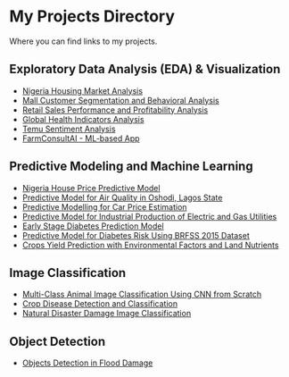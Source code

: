 # My Projects Directory
Where you can find links to my projects.


## Exploratory Data Analysis (EDA) & Visualization
- [Nigeria Housing Market Analysis](https://github.com/abdulmumeen-abdullahi/Nigeria-Housing-Market-Analysis) <br/>
- [Mall Customer Segmentation and Behavioral Analysis](https://github.com/abdulmumeen-abdullahi/Mall-Customer-Segmentation-and-Behavioral-Analysis) <br/>
- [Retail Sales Performance and Profitability Analysis](https://github.com/abdulmumeen-abdullahi/Retail-Sales-Performance-and-Profitability-Analysis) <br/>
- [Global Health Indicators Analysis](https://github.com/abdulmumeen-abdullahi/Global-Health-Indicators-Analysis) <br/>
- [Temu Sentiment Analysis](https://github.com/abdulmumeen-abdullahi/Temu-Tweet-Sentiment-Analysis) <br/>
- [FarmConsultAI - ML-based App](https://github.com/abdulmumeen-abdullahi/FarmConsultAI)



## Predictive Modeling and Machine Learning
- [Nigeria House Price Predictive Model](https://github.com/abdulmumeen-abdullahi/Nigeria-House-Price-Predictive-Model) <br/>
- [Predictive Model for Air Quality in Oshodi, Lagos State](https://github.com/abdulmumeen-abdullahi/Predictive-Model-for-Air-Quality-in-Oshodi-Lagos-State) <br/>
- [Predictive Modelling for Car Price Estimation](https://github.com/abdulmumeen-abdullahi/Predictive-Modelling-for-Car-Price-Estimation) <br/>
- [Predictive Model for Industrial Production of Electric and Gas Utilities](https://github.com/abdulmumeen-abdullahi/Industrial-Production-Predictive-Model) <br/>
- [Early Stage Diabetes Prediction Model](https://github.com/abdulmumeen-abdullahi/Early-Stage-Diabetes-Prediction-Model) <br/>
- [Predictive Model for Diabetes Risk Using BRFSS 2015 Dataset](https://github.com/abdulmumeen-abdullahi/Predictive-Model-for-Diabetes-Risk-Using-BRFSS-2015-Dataset) <br/>
- [Crops Yield Prediction with Environmental Factors and Land Nutrients](https://github.com/abdulmumeen-abdullahi/Crops-Yield-Prediction-with-Environmental-Factors-and-Land-Nutrients) <br/>


## Image Classification
- [Multi-Class Animal Image Classification Using CNN from Scratch](https://github.com/abdulmumeen-abdullahi/Multi-Class-Animal-Image-Classification-Using-CNN-from-Scratch) <br/>
- [Crop Disease Detection and Classification](https://github.com/abdulmumeen-abdullahi/Crop-Disease-Identification-and-Classification) <br/>
- [Natural Disaster Damage Image Classification](https://github.com/abdulmumeen-abdullahi/Natural-Disaster-Image-Classification) <br/>

## Object Detection
- [Objects Detection in Flood Damage](https://github.com/abdulmumeen-abdullahi/Object-Detection-in-Flood-Damage) <br/>
